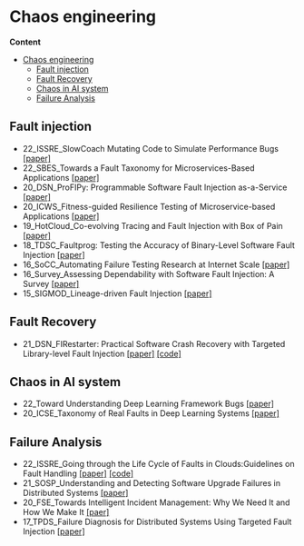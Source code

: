 # Chaos engineering

**Content**
- [Chaos engineering](#chaos-engineering)
  - [Fault injection](#fault-injection)
  - [Fault Recovery](#fault-recovery)
  - [Chaos in AI system](#chaos-in-ai-system)
  - [Failure Analysis](#failure-analysis)

## Fault injection
- 22_ISSRE_SlowCoach Mutating Code to Simulate Performance Bugs [[paper]](https://ssg.lancs.ac.uk/wp-content/uploads/yq-slowcoach.pdf)
- 22_SBES_Towards a Fault Taxonomy for Microservices-Based Applications [[paper]](https://dl.acm.org/doi/fullHtml/10.1145/3555228.3555245)
- 20_DSN_ProFIPy: Programmable Software Fault Injection as-a-Service [[paper]](https://dl.acm.org/doi/10.1145/2841425)
- 20_ICWS_Fitness-guided Resilience Testing of Microservice-based Applications [[paper]](https://ieeexplore.ieee.org/stamp/stamp.jsp?arnumber=9283918)
- 19_HotCloud_Co-evolving Tracing and Fault Injection with Box of Pain [[paper]](https://www.usenix.org/system/files/hotcloud19-paper-bittman.pdf)
- 18_TDSC_Faultprog: Testing the Accuracy of Binary-Level Software Fault Injection [[paper]](https://ieeexplore.ieee.org/document/7394118/)
- 16_SoCC_Automating Failure Testing Research at Internet Scale [[paper]](https://dl.acm.org/doi/10.1145/2987550.2987555)
- 16_Survey_Assessing Dependability with Software Fault Injection: A Survey [[paper]]()
- 15_SIGMOD_Lineage-driven Fault Injection [[paper]](https://dl.acm.org/doi/10.1145/2723372.2723711)


## Fault Recovery
- 21_DSN_FIRestarter: Practical Software Crash Recovery with Targeted Library-level Fault Injection [[paper]](https://download.vusec.net/papers/firestarter_dsn21.pdf) [[code]](https://github.com/vusec/firestarter)


## Chaos in AI system

- 22_Toward Understanding Deep Learning Framework Bugs [[paper]](https://arxiv.org/pdf/2203.04026.pdf)
- 20_ICSE_Taxonomy of Real Faults in Deep Learning Systems [[paper]](https://arxiv.org/pdf/1910.11015.pdf)


## Failure Analysis
- 22_ISSRE_Going through the Life Cycle of Faults in Clouds:Guidelines on Fault Handling [[paper]](https://yuxiaoba.github.io/publication/incident22/incident22.pdf) [[code]](https://github.com/IntelligentDDS/Post-mortems-Analysis)
- 21_SOSP_Understanding and Detecting Software Upgrade Failures in Distributed Systems [[paper]](https://www.cs.purdue.edu/homes/yonglezh/pub/upgrade-sosp21.pdf)
- 20_FSE_Towards Intelligent Incident Management: Why We Need It and How We Make It [[paer]](https://dl.acm.org/doi/pdf/10.1145/3368089.3417055)
- 17_TPDS_Failure Diagnosis for Distributed Systems Using Targeted Fault Injection [[paper]](https://ieeexplore.ieee.org/document/7484300)




